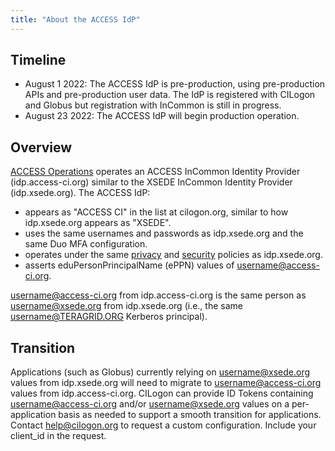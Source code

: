 ```yaml
---
title: "About the ACCESS IdP"
---
```


Timeline
--------
* August 1 2022: The ACCESS IdP is pre-production, using pre-production APIs and pre-production user data. The IdP is registered with CILogon and Globus but registration with InCommon is still in progress.
* August 23 2022: The ACCESS IdP will begin production operation.

Overview
--------
[ACCESS Operations](https://operations.access-ci.org/) operates an ACCESS InCommon Identity Provider (idp.access-ci.org) similar to the XSEDE InCommon Identity Provider (idp.xsede.org).
The ACCESS IdP:
* appears as "ACCESS CI" in the list at cilogon.org, similar to how idp.xsede.org appears as "XSEDE".
* uses the same usernames and passwords as idp.xsede.org and the same Duo MFA configuration.
* operates under the same [privacy](/privacy) and [security](/security) policies as idp.xsede.org.
* asserts eduPersonPrincipalName (ePPN) values of username@access-ci.org.

username@access-ci.org from idp.access-ci.org is the same person as username@xsede.org from idp.xsede.org (i.e., the same username@TERAGRID.ORG Kerberos principal).

Transition
----------
Applications (such as Globus) currently relying on username@xsede.org values from idp.xsede.org will need to migrate to username@access-ci.org values from idp.access-ci.org.
CILogon can provide ID Tokens containing username@access-ci.org and/or username@xsede.org values on a per-application basis as needed to support a smooth transition for applications. Contact [help@cilogon.org](mailto:help@cilogon.org) to request a custom configuration. Include your client_id in the request.
